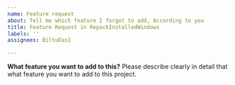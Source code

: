 ```yaml
---
name: Feature request
about: Tell me which feature I forgot to add, According to you
title: Feature Request in RepackInstalledWindows
labels: ''
assignees: BiltuDas1

---
```


**What feature you want to add to this?**
Please describe clearly in detail that what feature you want to add to this project.

